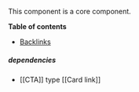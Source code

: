 This component is a core component.

<!-- table-of-contents start -->
**Table of contents**
  - [Backlinks](#backlinks)

<!-- table-of-contents end -->

##### dependencies
 - [[CTA]] type [[Card link]]
